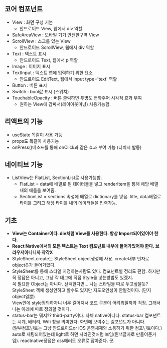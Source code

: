 ## 코어 컴포넌트
- View : 화면 구성 기본
    - 안드로이드 View, 웹에서 div 역할
- SafeAreaView : 모바일 기기 안전한구역 View
- ScrollView : 스크롤 있는 View
    - 안드로이드 ScrollView, 웹에서 div 역할
- Text : 텍스트 표시
    - 안드로이드 Text, 웹에서 p 역할
- Image : 이미지 표시
- TextInput : 택스트 앱에 입력하기 위한 요소
    - 안드로이드 EditText, 웹에서 input type='text' 역할
- Button : 버튼 표시
- Switch : bool값 표시 (스위치)
- TouchableOpacity : 버튼 클릭하면 투명도 변화주어 시각적 효과 부여
    - 원하는 View에 감싸서(레이아웃마냥) 사용가능함.

## 리액트의 기능
- useState 똑같이 사용 가능
- props도 똑같이 사용가능
- onPress()메소드를 통해 onClick과 같은 효과 부여 가능 (터치시 발동)

## 네이티브 기능
- ListView는 FlatList, SectionList로 사용가능함.
    - FlatList = data에 배열로 된 데이터들을 넣고 renderItem을 통해 해당 배열 내의 애들을 보여줌.
    - SectionList = sections 속성에 배열로 dictionary를 넣음. title, data배열로 타이틀 그리고 해당 타이틀 내의 데이터들을 입력가능.

## 기초
- **View는 Container이다. div처럼 View를 사용한다. 항상 Import되어있어야 한다.**
- **React Native에서의 모든 텍스트는 Text 컴포넌트 내부에 들어가있어야 한다. 브라우저아니니까 착각X**
- StyleSheet.create는 StyleSheet object생성에 사용. create내부 인자로 object{}가 들어가있다.
- StyleSheet를 통해 스타일 지정하는사람도 있다. 컴포넌트별 정리도 편함. 하지만 꼭 정답은 아니고, 그냥 각 태그에 직접 Style을 넣는방법도 있겠지.  
꼭 필요한 Object는 아니다. 선택한다면... 나는 스타일을 따로 두고싶을듯? StyleSheet 객체 생성안하고 할수도 있지만 자도오안성이 안될것이다. (단지 object일뿐)  
View안에 style정의하자니 너무 길어져서 코드 구분이 어려워질까봐 걱정. 그래서 나는 아래에 따로 정의할 것이다.
- status-bar는 뭐지?? third-party이다. 자체 native아니다. status-bar 컴포넌트는 시계, 배터리, Wifi 창을 의미한다. 화면에 보여주는 컴포넌트가 아니다.  
(일부컴포넌트는 그냥 안드로이드or iOS 운영체제와 소통하기 위한 컴포넌트이다.)  
auto로 세팅되어있는데 light로 하면 사라진것처럼 보임(흰색글자로 만들어준거임). reactnative장점은 css에러도 오류로 잡아준다. 굿.